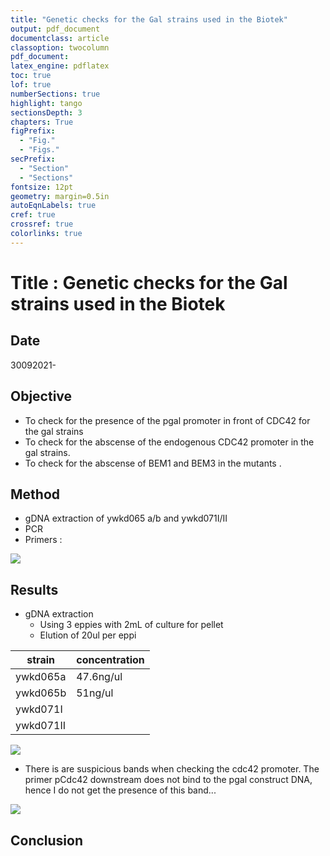 ```yaml
---
title: "Genetic checks for the Gal strains used in the Biotek"
output: pdf_document
documentclass: article
classoption: twocolumn
pdf_document:
latex_engine: pdflatex
toc: true
lof: true
numberSections: true
highlight: tango
sectionsDepth: 3
chapters: True
figPrefix:
  - "Fig."
  - "Figs."
secPrefix:
  - "Section"
  - "Sections"
fontsize: 12pt
geometry: margin=0.5in
autoEqnLabels: true
cref: true
crossref: true
colorlinks: true
---
```


# Title : Genetic checks for the Gal strains used in the Biotek

## Date

30092021-

## Objective

- To check for the presence of the pgal promoter in front of CDC42 for the gal strains 
- To check for the abscense of the endogenous CDC42 promoter in the gal strains. 
- To check for the abscense of BEM1 and BEM3 in the mutants . 


## Method

- gDNA extraction of ywkd065 a/b and ywkd071I/II
- PCR 
- Primers : 

![](../Images/30092021-Gal1_CDC42_template_with_primers-Map.png)



## Results

- gDNA extraction
    - Using 3 eppies with 2mL of culture for pellet 
    - Elution of 20ul per eppi

| strain    | concentration |
|-----------|---------------|
| ywkd065a  | 47.6ng/ul     |
| ywkd065b  | 51ng/ul       |
| ywkd071I  |               |
| ywkd071II |               |


![](../Images/01102021-ywkd065-control-for-pgal-cdc42-sfGFP.png)

- There is are suspicious bands when checking the cdc42 promoter. The primer pCdc42 downstream does not bind to the pgal construct DNA, hence I do not get the presence of this band...

![](../Images/05102021-ylic139-140-pgal-cdc42-checks.png)


## Conclusion